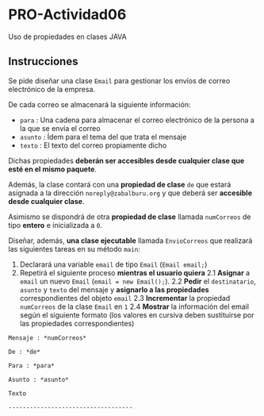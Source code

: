# PRO-Actividad06
Uso de propiedades en clases JAVA

## Instrucciones
Se pide diseñar una clase `Email` para gestionar los envíos de correo electrónico de la empresa.


De cada correo se almacenará la siguiente información:

* `para` : Una cadena para almacenar el correo electrónico de la persona a la que se envía el correo
* `asunto` : Ídem para el tema del que trata el mensaje
* `texto` : El texto del correo propiamente dicho
 

Dichas propiedades **deberán ser accesibles desde cualquier clase que esté en el mismo paquete**.

Además, la clase contará con una **propiedad de clase** `de` que estará asignada a la dirección `noreply@zabalburu.org` y que deberá ser **accesible desde cualquier clase**. 

Asimismo se dispondrá de otra **propiedad de clase** llamada `numCorreos` de tipo **entero** e inicializada a `0`.
 

Diseñar, además, **una clase ejecutable** llamada `EnvioCorreos` que realizará las siguientes tareas en su método `main`:

1. Declarará una variable `email` de tipo `Email` (`Email email;`)
2. Repetirá el siguiente proceso **mientras el usuario quiera**
  2.1 **Asignar** a `email` un nuevo `Email` (`email = new Email();`). 
  2.2 **Pedir** el `destinatario`, `asunto` y `texto` del mensaje y **asignarlo a las propiedades** correspondientes del objeto `email`
  2.3 **Incrementar** la propiedad `numCorreos` de la clase `Email` en `1`
  2.4 **Mostrar** la información del email según el siguiente formato (los valores en cursiva deben sustituirse por las propiedades correspondientes)

``` console
Mensaje : *numCorreos*

De : *de*

Para : *para*

Asunto : *asunto*

Texto

-----------------------------------
```
